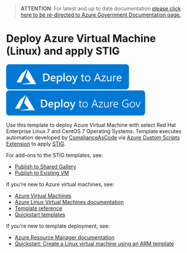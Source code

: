 > **ATTENTION**: For latest and up to date documentation [please click here to be re-directed to Azure Government Documentation page.](https://docs.microsoft.com/en-us/azure/azure-government/documentation-government-stig-linux-vm)

# Deploy Azure Virtual Machine (Linux) and apply STIG

[![Deploy To Azure](https://raw.githubusercontent.com/Azure/azure-quickstart-templates/master/1-CONTRIBUTION-GUIDE/images/deploytoazure.svg?sanitize=true)](https://portal.azure.com/#create/Microsoft.Template/uri/https%3A%2F%2Fraw.githubusercontent.com%2FAzure%2Fato-toolkit%2Fmaster%2Fstig%2Flinux%2FmainTemplate.json/createUIDefinitionUri/https%3A%2F%2Fraw.githubusercontent.com%2FAzure%2Fato-toolkit%2Fmaster%2Fstig%2Flinux%2FcreateUiDefinition.json)
[![Deploy To Azure Gov](https://raw.githubusercontent.com/Azure/azure-quickstart-templates/master/1-CONTRIBUTION-GUIDE/images/deploytoazuregov.svg?sanitize=true)](https://portal.azure.us/#create/Microsoft.Template/uri/https%3A%2F%2Fraw.githubusercontent.com%2FAzure%2Fato-toolkit%2Fmaster%2Fstig%2Flinux%2FmainTemplate.json/createUIDefinitionUri/https%3A%2F%2Fraw.githubusercontent.com%2FAzure%2Fato-toolkit%2Fmaster%2Fstig%2Flinux%2FcreateUiDefinition.json)

Use this template to deploy Azure Virtual Machine with select Red Hat Enterprise Linux 7 and CentOS 7 Operating Systems. Template executes automation developed by [ComplianceAsCode](https://github.com/ComplianceAsCode/content) via [Azure Custom Scripts Extension](https://docs.microsoft.com/en-us/azure/virtual-machines/extensions/custom-script-linux) to apply [STIG](https://public.cyber.mil/stigs/).

For add-ons to the STIG templates, see:
- [Publish to Shared Gallery](https://github.com/Azure/ato-toolkit/blob/master/stig/publish-to-shared-gallery.md)
- [Publish to Existing VM](https://github.com/Azure/ato-toolkit/blob/master/stig/publish-to-existing-vm.md)

If you're new to Azure virtual machines, see:

- [Azure Virtual Machines](https://azure.microsoft.com/services/virtual-machines/)
- [Azure Linux Virtual Machines documentation](https://docs.microsoft.com/azure/virtual-machines/linux/)
- [Template reference](https://docs.microsoft.com/azure/templates/microsoft.compute/allversions)
- [Quickstart templates](https://azure.microsoft.com/resources/templates/?resourceType=Microsoft.Compute&pageNumber=1&sort=Popular)

If you're new to template deployment, see:

- [Azure Resource Manager documentation](https://docs.microsoft.com/azure/azure-resource-manager/)
- [Quickstart: Create a Linux virtual machine using an ARM template](https://docs.microsoft.com/en-us/azure/virtual-machines/linux/quick-create-template)
